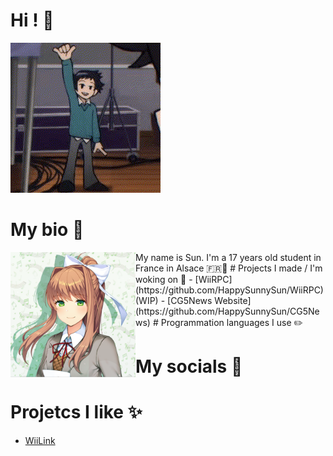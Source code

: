 # Hi ! 👋
![Wallace Wells waving](https://github.com/HappySunnySun/HappySunnysun/blob/main/wallace-wells-wallace.gif)
# My bio 💬
<img align='left' src='https://github.com/HappySunnySun/HappySunnysun/blob/main/01288b4c742d16eaa964f4e285aa60f2.png' width='200'>
My name is Sun. I'm a 17 years old student in France in Alsace 🇫🇷🥨
# Projects I made / I'm woking on 📝
- [WiiRPC](https://github.com/HappySunnySun/WiiRPC) (WIP)
- [CG5News Website](https://github.com/HappySunnySun/CG5News)
# Programmation languages I use ✏️

# My socials 📱

# Projetcs I like ✨
- [WiiLink](https://github.com/wiilink24)
